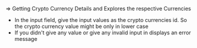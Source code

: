 => Getting Crypto Currency Details and Explores the respective Currencies
  * In the input field, give the input values as the crypto currencies id. So the crypto currency value might be  only in lower case
  * If you didn't give any value or give any invalid input in displays an error message
